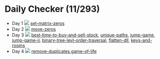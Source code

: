  # Daily Checker (11/293)
- Day 1 ![](https://geps.dev/progress/100) [set-matrix-zeros](https://leetcode.com/problems/set-matrix-zeroes/)
- Day 2 ![](https://geps.dev/progress/100) [move-zeros](https://leetcode.com/problems/move-zeroes/)
- Day 3 ![](https://geps.dev/progress/100) [best-time-to-buy-and-sell-stock](https://leetcode.com/problems/best-time-to-buy-and-sell-stock/description/),
[unique-paths](https://leetcode.com/problems/unique-paths/), [jump-game](https://leetcode.com/problems/jump-game/), [jump-game-ii](https://leetcode.com/problems/jump-game-ii/), [binary-tree-levl-order-traversal](https://leetcode.com/problems/binary-tree-level-order-traversal/), [flatten-dll](https://leetcode.com/problems/flatten-a-multilevel-doubly-linked-list/), [keys-and-rooms](https://leetcode.com/problems/keys-and-rooms/)
- Day 4 ![](https://geps.dev/progress/100) [remove-duplicates](https://leetcode.com/problems/remove-duplicates-from-sorted-array/description/),[game-of-life](https://leetcode.com/problems/game-of-life/)
